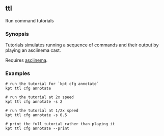 ## ttl

Run command tutorials

### Synopsis

Tutorials simulates running a sequence of commands and their output by playing
an asciinema cast.

Requires [asciinema].

### Examples

    # run the tutorial for `kpt cfg annotate`
    kpt ttl cfg annotate

    # run the tutorial at 2x speed
    kpt ttl cfg annotate -s 2

    # run the tutorial at 1/2x speed
    kpt ttl cfg annotate -s 0.5

    # print the full tutorial rather than playing it
    kpt ttl cfg annotate --print

###

[asciinema]: https://asciinema.org/docs/usage
